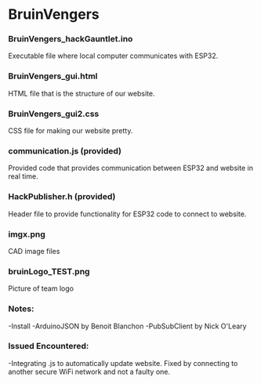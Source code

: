# BruinVengers

### BruinVengers_hackGauntlet.ino

Executable file where local computer communicates with ESP32.

### BruinVengers_gui.html

HTML file that is the structure of our website. 

### BruinVengers_gui2.css

CSS file for making our website pretty. 

### communication.js (provided)

Provided code that provides communication between ESP32 and website in real time.

### HackPublisher.h (provided)

Header file to provide functionality for ESP32 code to connect to website.

### imgx.png 

CAD image files

### bruinLogo_TEST.png

Picture of team logo



### Notes:

  -Install
    -ArduinoJSON by Benoit Blanchon
    -PubSubClient by Nick O'Leary

### Issued Encountered:

  -Integrating .js to automatically update website. Fixed by connecting to another secure WiFi network and not a faulty one.
